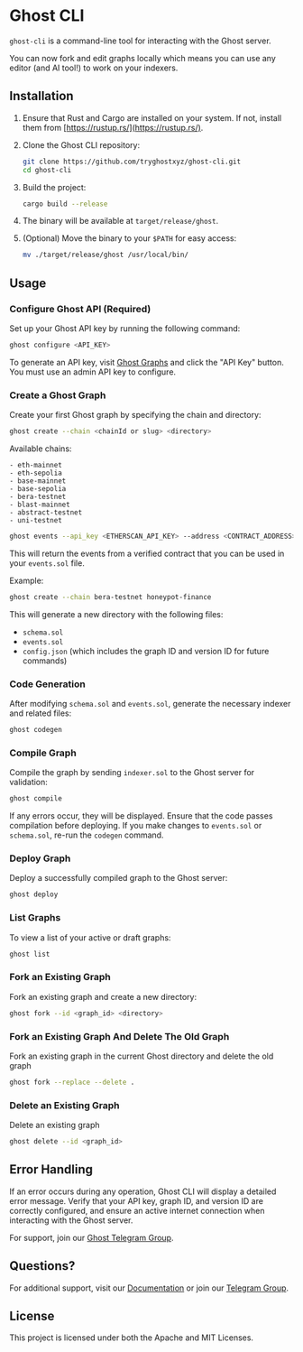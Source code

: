 # Ghost CLI

`ghost-cli` is a command-line tool for interacting with the Ghost server.

You can now fork and edit graphs locally which means you can use any editor (and AI tool!) to work on your indexers.

## Installation

1. Ensure that Rust and Cargo are installed on your system. If not, install them
   from [https://rustup.rs/](https://rustup.rs/).

2. Clone the Ghost CLI repository:
   ```bash
   git clone https://github.com/tryghostxyz/ghost-cli.git
   cd ghost-cli
   ```

3. Build the project:
   ```bash
   cargo build --release
   ```

4. The binary will be available at `target/release/ghost`.

5. (Optional) Move the binary to your `$PATH` for easy access:
   ```bash
   mv ./target/release/ghost /usr/local/bin/
   ```

## Usage

### Configure Ghost API (Required)

Set up your Ghost API key by running the following command:

```bash
ghost configure <API_KEY>
```

To generate an API key, visit [Ghost Graphs](https://app.ghostlogs.xyz/graphs) and click the "API Key" button.
You must use an admin API key to configure.

### Create a Ghost Graph

Create your first Ghost graph by specifying the chain and directory:

```bash
ghost create --chain <chainId or slug> <directory>
```

Available chains:

```
- eth-mainnet
- eth-sepolia
- base-mainnet
- base-sepolia
- bera-testnet
- blast-mainnet
- abstract-testnet
- uni-testnet
```

```bash
ghost events --api_key <ETHERSCAN_API_KEY> --address <CONTRACT_ADDRESS> 
```

This will return the events from a verified contract that you can be used in your `events.sol` file.

Example:

```bash
ghost create --chain bera-testnet honeypot-finance
```

This will generate a new directory with the following files:

- `schema.sol`
- `events.sol`
- `config.json` (which includes the graph ID and version ID for future commands)

### Code Generation

After modifying `schema.sol` and `events.sol`, generate the necessary indexer and related files:

```bash
ghost codegen
```

### Compile Graph

Compile the graph by sending `indexer.sol` to the Ghost server for validation:

```bash
ghost compile
```

If any errors occur, they will be displayed. Ensure that the code passes compilation before deploying. If you make
changes to `events.sol` or `schema.sol`, re-run the `codegen` command.

### Deploy Graph

Deploy a successfully compiled graph to the Ghost server:

```bash
ghost deploy
```

### List Graphs

To view a list of your active or draft graphs:

```bash
ghost list
```

### Fork an Existing Graph

Fork an existing graph and create a new directory:

```bash
ghost fork --id <graph_id> <directory>
```

### Fork an Existing Graph And Delete The Old Graph

Fork an existing graph in the current Ghost directory and delete the old graph

```bash
ghost fork --replace --delete .
```

### Delete an Existing Graph

Delete an existing graph

```bash
ghost delete --id <graph_id>
```

## Error Handling

If an error occurs during any operation, Ghost CLI will display a detailed error message. Verify that your API key,
graph ID, and version ID are correctly configured, and ensure an active internet connection when interacting with the
Ghost server.

For support, join our [Ghost Telegram Group](https://t.me/ghostlogsxyz).

## Questions?

For additional support, visit our [Documentation](https://docs.tryghost.xyz/ghostgraph/overview) or join
our [Telegram Group](https://t.me/ghostlogsxyz).

## License

This project is licensed under both the Apache and MIT Licenses.
